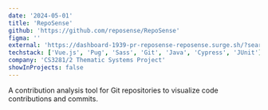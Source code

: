 ```yaml
---
date: '2024-05-01'
title: 'RepoSense'
github: 'https://github.com/reposense/RepoSense'
figma: ''
external: 'https://dashboard-1939-pr-reposense-reposense.surge.sh/?search=&sort=groupTitle&sortWithin=title&since=2018-03-01&timeframe=commit&mergegroup=p-repo-sense-test-repo%2Fcode%5Bmaster%5D~reposense%2Ftestrepo-Alpha%5Bmaster%5D~reposense%2Ftestrepo-Beta%5Badd-config-json%5D~reposense%2Ftestrepo-Beta%5Bmaster%5D~reposense%2Ftestrepo-Delta%5Badd-binary-file%5D~reposense%2Ftestrepo-Delta%5Bmaster%5D~reposense%2Ftestrepo-gitlab%5Bmain%5D~skyblaise%2Ftestrepo-bitbucket%5Bmaster%5D&groupSelect=groupByRepos&breakdown=false&isTabOnMergedGroup=true&tabOpen=true&tabType=authorship&tabAuthor=lithiumlkid&tabRepo=reposense%2Ftestrepo-Delta%5Badd-binary-file%5D&authorshipIsMergeGroup=true&authorshipFileTypes=code~tests~docs~other&authorshipIsBinaryFileTypeChecked=false&authorshipIsIgnoredFilesChecked=false'
techstack: ['Vue.js', 'Pug', 'Sass', 'Git', 'Java', 'Cypress', 'JUnit']
company: 'CS3281/2 Thematic Systems Project'
showInProjects: false
---
```


A contribution analysis tool for Git repositories to visualize code contributions and commits.
